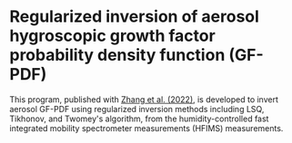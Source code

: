 # Regularized inversion of aerosol hygroscopic growth factor probability density function (GF-PDF)

This program, published with [Zhang et al. (2022)](https://amt.copernicus.org/preprints/amt-2021-334/), is developed to invert aerosol GF-PDF using regularized inversion methods including LSQ, Tikhonov, and Twomey's algorithm, from the humidity-controlled fast integrated mobility spectrometer measurements (HFIMS) measurements.

